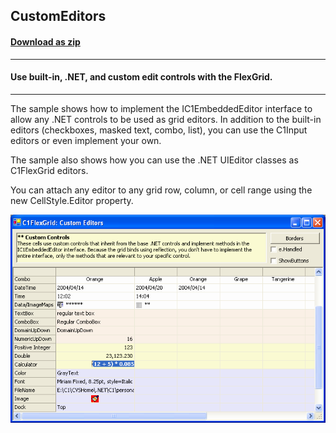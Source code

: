 ## CustomEditors
#### [Download as zip](https://grapecity.github.io/DownGit/#/home?url=https://github.com/GrapeCity/ComponentOne-WinForms-Samples/tree/master/NetFramework\FlexGrid\CS\CustomEditors)
____
#### Use built-in, .NET, and custom edit controls with the FlexGrid.
____
The sample shows how to implement the IC1EmbeddedEditor interface to allow any .NET controls to be used as grid editors.
In addition to the built-in editors (checkboxes, masked text, combo, list), you can use the C1Input editors or even implement your own.

The sample also shows how you can use the .NET UIEditor classes as C1FlexGrid editors.

You can attach any editor to any grid row, column, or cell range using the new CellStyle.Editor property.

![screenshot](screenshot.PNG)
